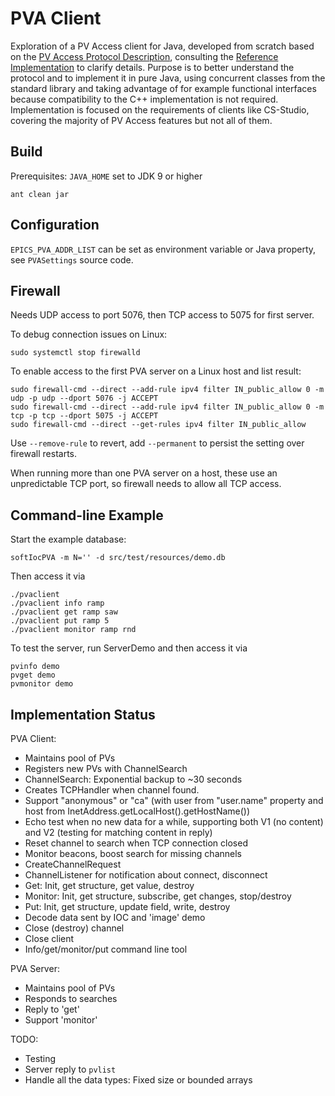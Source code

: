 PVA Client
==========

Exploration of a PV Access client for Java,
developed from scratch based on the 
[PV Access Protocol Description](https://github.com/epics-base/pvAccessCPP/wiki/protocol),
consulting the [Reference Implementation](https://github.com/epics-base/epicsCoreJava)
to clarify details.
Purpose is to better understand the protocol
and to implement it in pure Java, using concurrent classes
from the standard library and taking advantage of for example
functional interfaces because compatibility to the C++ implementation
is not required.
Implementation is focused on the requirements of clients like CS-Studio,
covering the majority of PV Access features but not all of them.

Build
-----

Prerequisites: `JAVA_HOME` set to JDK 9 or higher

    ant clean jar

Configuration
-------------

`EPICS_PVA_ADDR_LIST` can be set as environment variable
or Java property, see `PVASettings` source code.

Firewall
--------

Needs UDP access to port 5076, then TCP access to 5075 for first server.

To debug connection issues on Linux:

    sudo systemctl stop firewalld

To enable access to the first PVA server on a Linux host and list result:

    sudo firewall-cmd --direct --add-rule ipv4 filter IN_public_allow 0 -m udp -p udp --dport 5076 -j ACCEPT
    sudo firewall-cmd --direct --add-rule ipv4 filter IN_public_allow 0 -m tcp -p tcp --dport 5075 -j ACCEPT
    sudo firewall-cmd --direct --get-rules ipv4 filter IN_public_allow
    
Use `--remove-rule` to revert, add `--permanent` to persist the setting over firewall restarts.

When running more than one PVA server on a host, these use an unpredictable TCP port,
so firewall needs to allow all TCP access.
        
Command-line Example
--------------------

Start the example database: 

    softIocPVA -m N='' -d src/test/resources/demo.db 

Then access it via

    ./pvaclient
    ./pvaclient info ramp
    ./pvaclient get ramp saw
    ./pvaclient put ramp 5
    ./pvaclient monitor ramp rnd

To test the server, run ServerDemo and then access it via

    pvinfo demo
    pvget demo
    pvmonitor demo

Implementation Status
---------------------

PVA Client:

 * Maintains pool of PVs
 * Registers new PVs with ChannelSearch
 * ChannelSearch: Exponential backup to ~30 seconds
 * Creates TCPHandler when channel found.
 * Support "anonymous" or "ca"
   (with user from "user.name" property and host from InetAddress.getLocalHost().getHostName())
 * Echo test when no new data for a while,
   supporting both V1 (no content) and V2 (testing for matching content in reply)
 * Reset channel to search when TCP connection closed
 * Monitor beacons, boost search for missing channels
 * CreateChannelRequest
 * ChannelListener for notification about connect, disconnect
 * Get: Init, get structure, get value, destroy
 * Monitor: Init, get structure, subscribe, get changes, stop/destroy
 * Put: Init, get structure, update field, write, destroy
 * Decode data sent by IOC and 'image' demo
 * Close (destroy) channel
 * Close client
 * Info/get/monitor/put command line tool
 
PVA Server:

 * Maintains pool of PVs
 * Responds to searches
 * Reply to 'get'
 * Support 'monitor'
   
TODO:

 * Testing
 * Server reply to `pvlist`
 * Handle all the data types: Fixed size or bounded arrays
